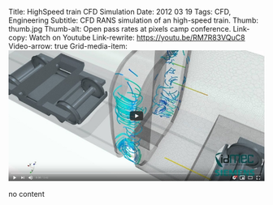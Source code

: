 Title: HighSpeed train CFD Simulation
Date: 2012 03 19
Tags: CFD, Engineering
Subtitle: CFD RANS simulation of an high-speed train.
Thumb: thumb.jpg
Thumb-alt: Open pass rates at pixels camp conference.
Link-copy: Watch on Youtube
Link-rewrite: https://youtu.be/RM7R83VQuC8
Video-arrow: true
Grid-media-item: <a target="_blank" href="https://www.youtube.com/watch?v=RM7R83VQuC8" title="CFD - High-Speed train"><img alt="CFD - High-Speed train" src="assets/img/highspeed-train-cfd/0.jpg"></a>

no content
